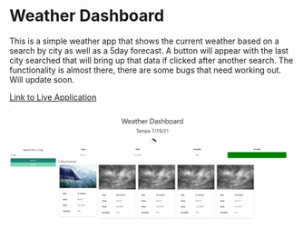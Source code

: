 # Weather Dashboard

This is a simple weather app that shows the current weather based on a search by city as well as a 5day forecast. A button will appear with the last city searched that will bring up that data if clicked after another search. The functionality is almost there, there are some bugs that need working out. Will update soon.

[Link to Live Application](https://likearollinson.github.io/unc-hw-6-weather-dashboard/)

![A simple weather app](./assets/images/screenshot.png)

